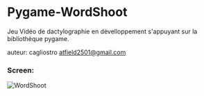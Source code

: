 # Pygame-WordShoot
Jeu Vidéo de dactylographie en dèvelloppement s'appuyant sur la bibliothèque pygame.

auteur: cagliostro <atfield2501@gmail.com>

### Screen:
![WordShoot](https://i.ibb.co/W0S8zhw/screen-Word-Shoot.png)
